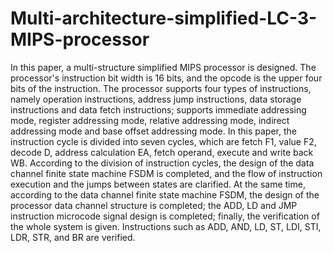 # Multi-architecture-simplified-LC-3-MIPS-processor
In this paper, a multi-structure simplified MIPS processor is designed. 
The processor's instruction bit width is 16 bits, and the opcode is the upper four bits of the instruction.
The processor supports four types of instructions, namely operation instructions, address jump instructions, data storage instructions and data fetch instructions;
supports immediate addressing mode, register addressing mode, relative addressing mode, indirect addressing mode and base offset addressing mode.
In this paper, the instruction cycle is divided into seven cycles, which are fetch F1, value F2, decode D, address calculation EA, fetch operand, 
execute and write back WB. According to the division of instruction cycles, the design of the data channel finite state machine FSDM is completed, 
and the flow of instruction execution and the jumps between states are clarified. At the same time, according to the data channel finite state machine FSDM, 
the design of the processor data channel structure is completed; the ADD, LD and JMP instruction microcode signal design is completed; finally, 
the verification of the whole system is given. Instructions such as ADD, AND, LD, ST, LDI, STI, LDR, STR, and BR are verified.
